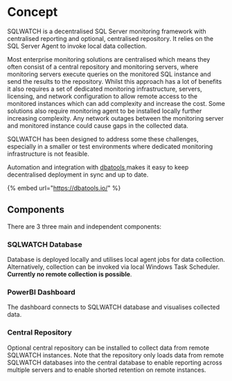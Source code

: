 # Concept

SQLWATCH is a decentralised SQL Server monitoring framework with centralised reporting and optional, centralised repository. It relies on the SQL Server Agent to invoke local data collection.

Most enterprise monitoring solutions are centralised which means they often consist of a central repository and monitoring servers, where monitoring servers execute queries on the monitored SQL instance and send the results to the repository. Whilst this approach has a lot of benefits it also requires a set of dedicated monitoring infrastructure, servers, licensing, and network configuration to allow remote access to the monitored instances which can add complexity and increase the cost. Some solutions also require monitoring agent to be installed locally further increasing complexity. Any network outages between the monitoring server and monitored instance could cause gaps in the collected data. 

SQLWATCH has been designed to address some these challenges, especially in a smaller or test environments where dedicated monitoring infrastructure is not feasible. 

Automation and integration with [dbatools ](https://dbatools.io)makes it easy to keep decentralised deployment in sync and up to date.

{% embed url="https://dbatools.io/" %}

## Components

There are 3 three main and independent components:

### SQLWATCH Database

Database is deployed locally and utilises local agent jobs for data collection. Alternatively, collection can be invoked via local Windows Task Scheduler. **Currently no remote collection is possible**.

### PowerBI Dashboard

The dashboard connects to SQLWATCH database and visualises collected data.

### Central Repository

Optional central repository can be installed to collect data from remote SQLWATCH instances. Note that the repository only loads data from remote SQLWATCH databases into the central database to enable reporting across multiple servers and to enable shorted retention on remote instances. 

